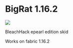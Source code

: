 # BigRat 1.16.2
![](https://img.shields.io/github/last-commit/ZimnyCat/BigRat.svg)

BleachHack epearl edition skid

Works on fabric 1.16.2
